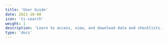 ```yaml
---
title: 'User Guide'
date: 2021-10-08
icon: 'ti-search'
weight: 1
description: 'Learn to access, view, and download data and checklists.'
type: 'docs'
---
```

